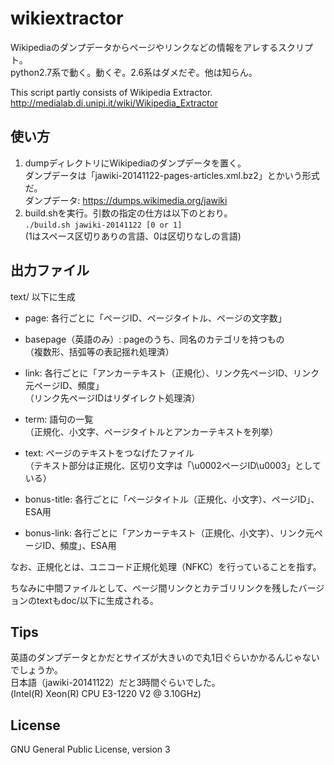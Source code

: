# wikiextractor

Wikipediaのダンプデータからページやリンクなどの情報をアレするスクリプト。  
python2.7系で動く。動くぞ。2.6系はダメだぞ。他は知らん。

This script partly consists of Wikipedia Extractor.  
<http://medialab.di.unipi.it/wiki/Wikipedia_Extractor>

## 使い方

1. dumpディレクトリにWikipediaのダンプデータを置く。  
ダンプデータは「jawiki-20141122-pages-articles.xml.bz2」とかいう形式だ。  
ダンプデータ: <https://dumps.wikimedia.org/jawiki>
2. build.shを実行。引数の指定の仕方は以下のとおり。  
`./build.sh jawiki-20141122 [0 or 1]`  
(1はスペース区切りありの言語、0は区切りなしの言語)

## 出力ファイル

text/ 以下に生成

* page: 各行ごとに「ページID、ページタイトル、ページの文字数」

* basepage（英語のみ）: pageのうち、同名のカテゴリを持つもの  
（複数形、括弧等の表記揺れ処理済）

* link: 各行ごとに「アンカーテキスト（正規化）、リンク先ページID、リンク元ページID、頻度」  
（リンク先ページIDはリダイレクト処理済）

* term: 語句の一覧  
（正規化、小文字、ページタイトルとアンカーテキストを列挙）

* text: ページのテキストをつなげたファイル  
（テキスト部分は正規化、区切り文字は「\u0002ページID\u0003」としている）

* bonus-title: 各行ごとに「ページタイトル（正規化、小文字）、ページID」、ESA用

* bonus-link: 各行ごとに「アンカーテキスト（正規化、小文字）、リンク元ページID、頻度」、ESA用

なお、正規化とは、ユニコード正規化処理（NFKC）を行っていることを指す。

ちなみに中間ファイルとして、ページ間リンクとカテゴリリンクを残したバージョンのtextもdoc/以下に生成される。

## Tips

英語のダンプデータとかだとサイズが大きいので丸1日ぐらいかかるんじゃないでしょうか。  
日本語（jawiki-20141122）だと3時間ぐらいでした。  
(Intel(R) Xeon(R) CPU E3-1220 V2 @ 3.10GHz)

## License

GNU General Public License, version 3
